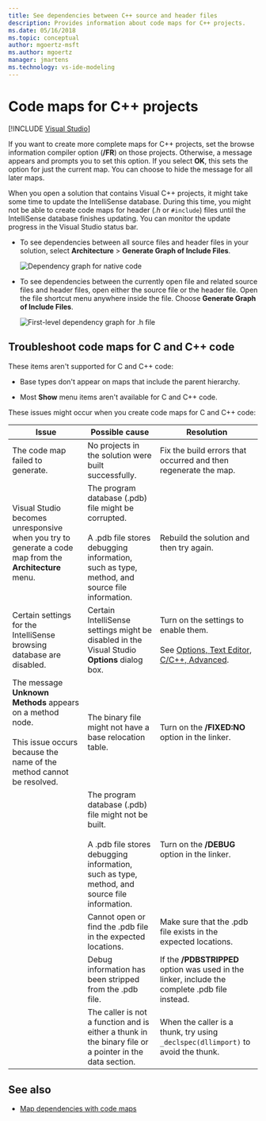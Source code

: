 ```yaml
---
title: See dependencies between C++ source and header files
description: Provides information about code maps for C++ projects.
ms.date: 05/16/2018
ms.topic: conceptual
author: mgoertz-msft
ms.author: mgoertz
manager: jmartens
ms.technology: vs-ide-modeling
---
```

# Code maps for C++ projects

 [!INCLUDE [Visual Studio](~/includes/applies-to-version/vs-windows-only.md)]

If you want to create more complete maps for C++ projects, set the browse information compiler option (**/FR**) on those projects. Otherwise, a message appears and prompts you to set this option. If you select **OK**, this sets the option for just the current map. You can choose to hide the message for all later maps.

When you open a solution that contains Visual C++ projects, it might take some time to update the IntelliSense database. During this time, you might not be able to create code maps for header (*.h* or `#include`) files until the IntelliSense database finishes updating. You can monitor the update progress in the Visual Studio status bar.

- To see dependencies between all source files and header files in your solution, select **Architecture** > **Generate Graph of Include Files**.

   ![Dependency graph for native code](../modeling/media/dependencygraphgeneral_nativecode.png)

- To see dependencies between the currently open file and related source files and header files, open either the source file or the header file. Open the file shortcut menu anywhere inside the file. Choose **Generate Graph of Include Files**.

   ![First-level dependency graph for .h file](../modeling/media/dependencygraph_native_firstlevel.png)

## Troubleshoot code maps for C and C++ code

These items aren't supported for C and C++ code:

- Base types don't appear on maps that include the parent hierarchy.

- Most **Show** menu items aren't available for C and C++ code.

These issues might occur when you create code maps for C and C++ code:

|**Issue**|**Possible cause**|**Resolution**|
|-|-|-|
|The code map failed to generate.|No projects in the solution were built successfully.|Fix the build errors that occurred and then regenerate the map.|
|Visual Studio becomes unresponsive when you try to generate a code map from the **Architecture** menu.|The program database (.pdb) file might be corrupted.<br /><br /> A .pdb file stores debugging information, such as type, method, and source file information.|Rebuild the solution and then try again.|
|Certain settings for the IntelliSense browsing database are disabled.|Certain IntelliSense settings might be disabled in the Visual Studio **Options** dialog box.|Turn on the settings to enable them.<br /><br /> See [Options, Text Editor, C/C++, Advanced](../ide/reference/options-text-editor-c-cpp-advanced.md).|
|The message **Unknown Methods** appears on a method node.<br /><br /> This issue occurs because the name of the method cannot be resolved.|The binary file might not have a base relocation table.|Turn on the **/FIXED:NO** option in the linker.|
||The program database (.pdb) file might not be built.<br /><br /> A .pdb file stores debugging information, such as type, method, and source file information.|Turn on the **/DEBUG** option in the linker.|
||Cannot open or find the .pdb file in the expected locations.|Make sure that the .pdb file exists in the expected locations.|
||Debug information has been stripped from the .pdb file.|If the **/PDBSTRIPPED** option was used in the linker, include the complete .pdb file instead.|
||The caller is not a function and is either a thunk in the binary file or a pointer in the data section.|When the caller is a thunk, try using `_declspec(dllimport)` to avoid the thunk.|

## See also

- [Map dependencies with code maps](../modeling/map-dependencies-across-your-solutions.md)

